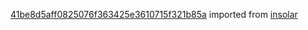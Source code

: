 [41be8d5aff0825076f363425e3610715f321b85a](https://github.com/insolar/insolar/commit/41be8d5aff0825076f363425e3610715f321b85a) imported from [insolar](https://github.com/insolar/insolar)
